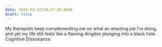 ```yaml
---
date: 2019-03-11T19:27:20-0600
draft: false
---
```


My therapists keep complementing me on what an amazing job I’m doing, and yet my life still feels like a flaming dirigible plunging into a black hole. Cognitive Dissonance.

